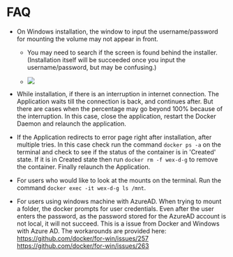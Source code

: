 # FAQ
 - On Windows installation, the window to input the username/password for mounting the volume may not appear in front. 

   - You may need to search if the screen is found behind the installer.  (Installation itself will be succeeded once you input the username/password, but may be confusing.)

   - ![](https://github.com/ibm-wex/WEX-D-G/blob/master/images/docker_msg_windows.png)

 - While installation, if there is an interruption in internet connection. The Application waits till the connection is back, and continues after. But there are cases when the percentage may go beyond 100% because of the interruption. In this case, close the application, restart the Docker Daemon and relaunch the application.

 - If the Application redirects to error page right after installation, after multiple tries. In this case check run the command `docker ps -a` on the terminal and check to see if the status of the container is in 'Created' state. If it is in Created state then run `docker rm -f wex-d-g` to remove the container. Finally relaunch the Application.

 - For users who would like to look at the mounts on the terminal. Run the command `docker exec -it wex-d-g ls /mnt`.

 - For users using windows machine with AzureAD. When trying to mount a folder, the docker prompts for user credentials. Even after the user enters the password, as the password stored for the AzureAD account is not local, it will not succeed. This is a issue from Docker and Windows with Azure AD. The workarounds are provided here:
 https://github.com/docker/for-win/issues/257
 https://github.com/docker/for-win/issues/263
